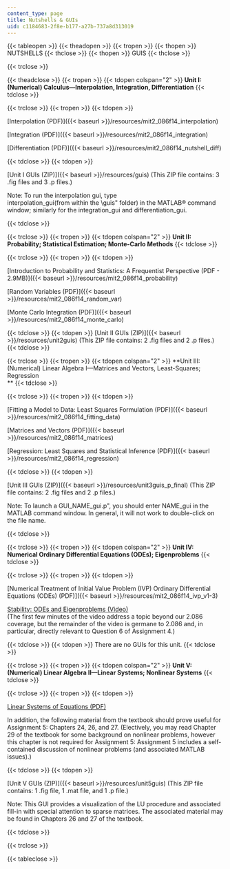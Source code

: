 ```yaml
---
content_type: page
title: Nutshells & GUIs
uid: c1184683-2f8e-b177-a27b-737a8d313019
---
```


{{< tableopen >}}
{{< theadopen >}}
{{< tropen >}}
{{< thopen >}}
NUTSHELLS
{{< thclose >}}
{{< thopen >}}
GUIS
{{< thclose >}}

{{< trclose >}}

{{< theadclose >}}
{{< tropen >}}
{{< tdopen colspan="2" >}}
**Unit I: (Numerical) Calculus—Interpolation, Integration, Differentiation**
{{< tdclose >}}

{{< trclose >}}
{{< tropen >}}
{{< tdopen >}}


[Interpolation (PDF)]({{< baseurl >}}/resources/mit2_086f14_interpolation)

[Integration (PDF)]({{< baseurl >}}/resources/mit2_086f14_integration)

[Differentiation (PDF)]({{< baseurl >}}/resources/mit2_086f14_nutshell_diff)


{{< tdclose >}}
{{< tdopen >}}


[Unit I GUIs (ZIP)]({{< baseurl >}}/resources/guis) (This ZIP file contains: 3 .fig files and 3 .p files.)

Note: To run the interpolation gui, type  
interpolation\_gui(from within the \\guis" folder) in the MATLAB® command window; similarly for the integration\_gui and differentiation\_gui.


{{< tdclose >}}

{{< trclose >}}
{{< tropen >}}
{{< tdopen colspan="2" >}}
**Unit II: Probability; Statistical Estimation; Monte-Carlo Methods**
{{< tdclose >}}

{{< trclose >}}
{{< tropen >}}
{{< tdopen >}}


[Introduction to Probability and Statistics: A Frequentist Perspective (PDF - 2.9MB)]({{< baseurl >}}/resources/mit2_086f14_probability)

[Random Variables (PDF)]({{< baseurl >}}/resources/mit2_086f14_random_var)

[Monte Carlo Integration (PDF)]({{< baseurl >}}/resources/mit2_086f14_monte_carlo)


{{< tdclose >}}
{{< tdopen >}}
[Unit II GUIs (ZIP)]({{< baseurl >}}/resources/unit2guis) (This ZIP file contains: 2 .fig files and 2 .p files.)
{{< tdclose >}}

{{< trclose >}}
{{< tropen >}}
{{< tdopen colspan="2" >}}
**Unit III: (Numerical) Linear Algebra I—Matrices and Vectors, Least-Squares; Regression  
**
{{< tdclose >}}

{{< trclose >}}
{{< tropen >}}
{{< tdopen >}}


[Fitting a Model to Data: Least Squares Formulation (PDF)]({{< baseurl >}}/resources/mit2_086f14_fitting_data)

[Matrices and Vectors (PDF)]({{< baseurl >}}/resources/mit2_086f14_matrices)

[Regression: Least Squares and Statistical Inference (PDF)]({{< baseurl >}}/resources/mit2_086f14_regression)


{{< tdclose >}}
{{< tdopen >}}


[Unit III GUIs (ZIP)]({{< baseurl >}}/resources/unit3guis_p_final) (This ZIP file contains: 2 .fig files and 2 .p files.)

Note: To launch a GUI\_NAME\_gui.p", you should enter NAME\_gui in the MATLAB command window. In general, it will not work to double-click on the file name.


{{< tdclose >}}

{{< trclose >}}
{{< tropen >}}
{{< tdopen colspan="2" >}}
**Unit IV: Numerical Ordinary Differential Equations (ODEs); Eigenproblems**
{{< tdclose >}}

{{< trclose >}}
{{< tropen >}}
{{< tdopen >}}


[Numerical Treatment of Initial Value Problem (IVP) Ordinary Differential Equations (ODEs) (PDF)]({{< baseurl >}}/resources/mit2_086f14_ivp_v1-3)

[Stability: ODEs and Eigenproblems (Video)](/courses/res-tll-004-stem-concept-videos-fall-2013/resources/stability-analysis)  
(The first few minutes of the video address a topic beyond our 2.086 coverage, but the remainder of the video is germane to 2.086 and, in particular, directly relevant to Question 6 of Assignment 4.)


{{< tdclose >}}
{{< tdopen >}}
There are no GUIs for this unit.
{{< tdclose >}}

{{< trclose >}}
{{< tropen >}}
{{< tdopen colspan="2" >}}
**Unit V: (Numerical) Linear Algebra II—Linear Systems; Nonlinear Systems**
{{< tdclose >}}

{{< trclose >}}
{{< tropen >}}
{{< tdopen >}}


[Linear Systems of Equations (PDF)](/ans7870/2/2.086/F14/MIT2_086F14_Linear_Sys.pdf)

In addition, the following material from the textbook should prove useful for Assignment 5: Chapters 24, 26, and 27. (Electively, you may read Chapter 29 of the textbook for some background on nonlinear problems, however this chapter is not required for Assignment 5: Assignment 5 includes a self-contained discussion of nonlinear problems (and associated MATLAB issues).)


{{< tdclose >}}
{{< tdopen >}}


[Unit V GUIs (ZIP)]({{< baseurl >}}/resources/unit5guis) (This ZIP file contains: 1 .fig file, 1 .mat file, and 1 .p file.)

Note: This GUI provides a visualization of the LU procedure and associated fill-in with special attention to sparse matrices. The associated material may be found in Chapters 26 and 27 of the textbook.


{{< tdclose >}}

{{< trclose >}}

{{< tableclose >}}